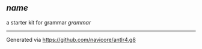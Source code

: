 $name$
-----

a starter kit for grammar $grammar$

---------------

Generated via https://github.com/navicore/antlr4.g8
